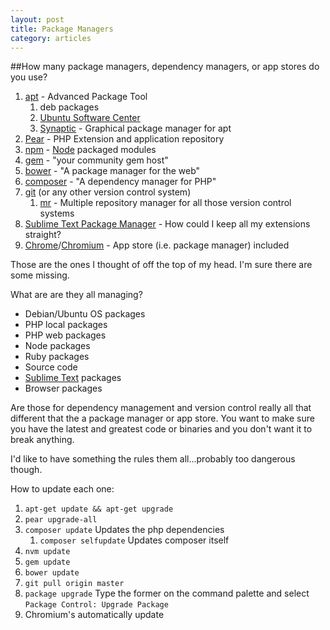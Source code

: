 ```yaml
---
layout: post
title: Package Managers
category: articles
---
```


##How many package managers, dependency managers, or app stores do you use?

1. [apt](apt-get.org) - Advanced Package Tool
	1. deb packages
	1. [Ubuntu Software Center](apps.ubunut.com)
	1. [Synaptic](nongnu.org/synaptic) - Graphical package manager for apt
1. [Pear](pear.php.net) - PHP Extension and application repository
1. [npm](npmjs.org) - [Node](nodejs.org) packaged modules
1. [gem](rubygems.org) - "your community gem host"
1. [bower](bower.io) - "A package manager for the web"
1. [composer](getcomposer.org) - "A dependency manager for PHP"
1. [git](gitscm.com) (or any other version control system)
	1. [mr](myrepos.branchable.com) - Multiple repository manager for all those version control systems
1. [Sublime Text Package Manager](sublime.wbond.net) - How could I keep all my extensions straight?
1. [Chrome](google.com/chrome)/[Chromium](chromium.org) - App store (i.e. package manager) included

Those are the ones I thought of off the top of my head. I'm sure there are some missing.

What are are they all managing?
  
* Debian/Ubuntu OS packages  
* PHP local packages  
* PHP web packages  
* Node packages  
* Ruby packages  
* Source code  
* [Sublime Text](sublimetext.com) packages  
* Browser packages

Are those for dependency management and version control really all that different that the a package manager or app store. You want to make sure you have the latest and greatest code or binaries and you don't want it to break anything.

I'd like to have something the rules them all...probably too dangerous though.

How to update each one:

1. `apt-get update && apt-get upgrade`
2. `pear upgrade-all`
3. `composer update` Updates the php dependencies
    1. `composer selfupdate` Updates composer itself
4. `nvm update`
5. `gem update`
6. `bower update`
7. `git pull origin master`
8. `package upgrade` Type the former on the command palette and select `Package Control: Upgrade Package`
9. Chromium's automatically update
